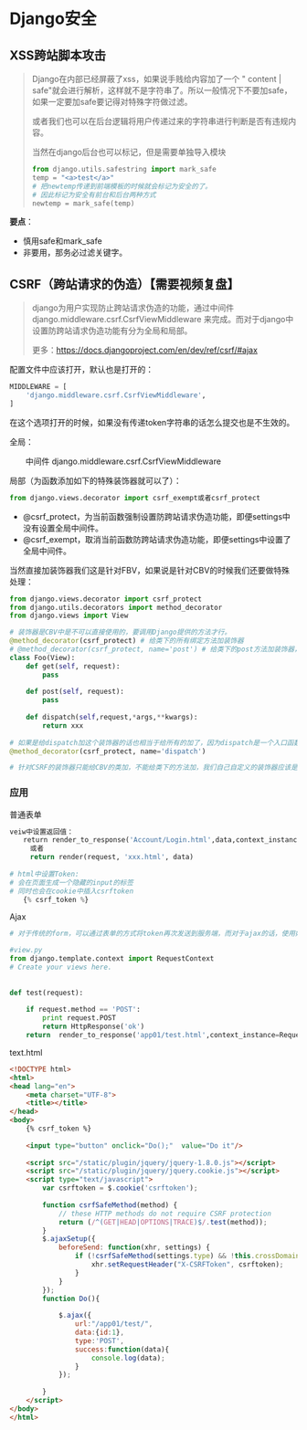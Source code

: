 # Django安全

## XSS跨站脚本攻击

> Django在内部已经屏蔽了xss，如果说手贱给内容加了一个 " content | safe"就会进行解析，这样就不是字符串了。所以一般情况下不要加safe，如果一定要加safe要记得对特殊字符做过滤。
>
> 或者我们也可以在后台逻辑将用户传递过来的字符串进行判断是否有违规内容。
>
> 当然在django后台也可以标记，但是需要单独导入模块
>
> ```python
> from django.utils.safestring import mark_safe
> temp = "<a>test</a>"
> # 把newtemp传递到前端模板的时候就会标记为安全的了。
> # 因此标记为安全有前台和后台两种方式
> newtemp = mark_safe(temp)
> ```

**要点**：

- 慎用safe和mark_safe
- 非要用，那务必过滤关键字。

## CSRF（跨站请求的伪造）【需要视频复盘】

> django为用户实现防止跨站请求伪造的功能，通过中间件 django.middleware.csrf.CsrfViewMiddleware 来完成。而对于django中设置防跨站请求伪造功能有分为全局和局部。
>
> 更多：https://docs.djangoproject.com/en/dev/ref/csrf/#ajax

配置文件中应该打开，默认也是打开的：

```python
MIDDLEWARE = [
    'django.middleware.csrf.CsrfViewMiddleware',
]
```

在这个选项打开的时候，如果没有传递token字符串的话怎么提交也是不生效的。

全局：

　　中间件 django.middleware.csrf.CsrfViewMiddleware

局部（为函数添加如下的特殊装饰器就可以了）：

```python
from django.views.decorator import csrf_exempt或者csrf_protect
```

- @csrf_protect，为当前函数强制设置防跨站请求伪造功能，即便settings中没有设置全局中间件。
- @csrf_exempt，取消当前函数防跨站请求伪造功能，即便settings中设置了全局中间件。

当然直接加装饰器我们这是针对FBV，如果说是针对CBV的时候我们还要做特殊处理：

```python
from django.views.decorator import csrf_protect
from django.utils.decorators import method_decorator
from django.views import View

# 装饰器是CBV中是不可以直接使用的，要调用Django提供的方法才行。
@method_decorator(csrf_protect) # 给类下的所有绑定方法加装饰器
# @method_decorator(csrf_protect, name='post') # 给类下的post方法加装饰器，name是谁就是给谁装饰
class Foo(View):
    def get(self, request):
        pass
    
    def post(self, request):
        pass
    
    def dispatch(self,request,*args,**kwargs):
        return xxx
    
# 如果是给dispatch加这个装饰器的话也相当于给所有的加了，因为dispatch是一个入口函数，有dispatch的时候是优先找到dispatch然后通过反射找的POST或者GET方法。
@method_decorator(csrf_protect, name='dispatch')

# 针对CSRF的装饰器只能给CBV的类加，不能给类下的方法加，我们自己自定义的装饰器应该是ok的
```

### 应用

普通表单

```python
veiw中设置返回值：
　　return render_to_response('Account/Login.html',data,context_instance=RequestContext(request))　　
     或者
     return render(request, 'xxx.html', data)
  
# html中设置Token:
# 会在页面生成一个隐藏的input的标签
# 同时也会在cookie中插入csrftoken
　　{% csrf_token %}
```

Ajax

```python
# 对于传统的form，可以通过表单的方式将token再次发送到服务端，而对于ajax的话，使用如下方式。

#view.py
from django.template.context import RequestContext
# Create your views here.
  
  
def test(request):
  
    if request.method == 'POST':
        print request.POST
        return HttpResponse('ok')
    return  render_to_response('app01/test.html',context_instance=RequestContext(request))
```

text.html

```html
<!DOCTYPE html>
<html>
<head lang="en">
    <meta charset="UTF-8">
    <title></title>
</head>
<body>
    {% csrf_token %}
  
    <input type="button" onclick="Do();"  value="Do it"/>
  
    <script src="/static/plugin/jquery/jquery-1.8.0.js"></script>
    <script src="/static/plugin/jquery/jquery.cookie.js"></script>
    <script type="text/javascript">
        var csrftoken = $.cookie('csrftoken');
  
        function csrfSafeMethod(method) {
            // these HTTP methods do not require CSRF protection
            return (/^(GET|HEAD|OPTIONS|TRACE)$/.test(method));
        }
        $.ajaxSetup({
            beforeSend: function(xhr, settings) {
                if (!csrfSafeMethod(settings.type) && !this.crossDomain) {
                    xhr.setRequestHeader("X-CSRFToken", csrftoken);
                }
            }
        });
        function Do(){
  
            $.ajax({
                url:"/app01/test/",
                data:{id:1},
                type:'POST',
                success:function(data){
                    console.log(data);
                }
            });
  
        }
    </script>
</body>
</html>
```

